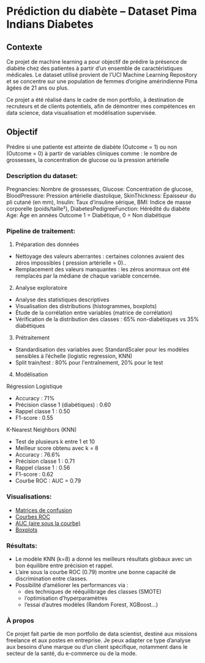 # Prédiction du diabète – Dataset Pima Indians Diabetes

## Contexte

Ce projet de machine learning a pour objectif de prédire la présence de diabète chez des patientes à partir d’un ensemble de caractéristiques médicales. Le dataset utilisé provient de l’UCI Machine Learning Repository
et se concentre sur une population de femmes d’origine amérindienne Pima âgées de 21 ans ou plus.

Ce projet a été réalisé dans le cadre de mon portfolio, à destination de recruteurs et de clients potentiels, afin de démontrer mes compétences en data science, data visualisation et modélisation supervisée.

## Objectif
Prédire si une patiente est atteinte de diabète (Outcome = 1) ou non (Outcome = 0) à partir de variables cliniques comme : le nombre de grossesses, la concentration de glucose ou la pression artérielle


### Description du dataset:

Pregnancies: Nombre de grossesses, Glucose: Concentration de glucose, BloodPressure: Pression artérielle diastolique, SkinThickness: Épaisseur du pli cutané (en mm), Insulin: Taux d’insuline sérique, BMI: Indice de masse corporelle (poids/taille²), DiabetesPedigreeFunction: Hérédité du diabète
Age: Âge en années
Outcome	1 = Diabétique, 0 = Non diabétique

### Pipeline de traitement:

1. Préparation des données
* Nettoyage des valeurs aberrantes : certaines colonnes avaient des zéros impossibles ( pression artérielle = 0)..
* Remplacement des valeurs manquantes : les zéros anormaux ont été remplacés par la médiane de chaque variable concernée.

2. Analyse exploratoire
* Analyse des statistiques descriptives
* Visualisation des distributions (histogrammes, boxplots)
* Étude de la corrélation entre variables (matrice de corrélation)
* Vérification de la distribution des classes : 65% non-diabétiques vs 35% diabétiques

3. Prétraitement
* Standardisation des variables avec StandardScaler pour les modèles sensibles à l’échelle (logistic regression, KNN)
* Split train/test : 80% pour l'entraînement, 20% pour le test

4. Modélisation

Régression Logistique
* Accuracy : 71%
* Précision classe 1 (diabétiques) : 0.60
* Rappel classe 1 : 0.50
* F1-score : 0.55

K-Nearest Neighbors (KNN)
* Test de plusieurs k entre 1 et 10
* Meilleur score obtenu avec k = 8
* Accuracy : 76.6%
* Précision classe 1 : 0.71
* Rappel classe 1 : 0.56
* F1-score : 0.62
* Courbe ROC : AUC = 0.79

### Visualisations:
* [Matrices de confusion](images)
* [Courbes ROC](images)
* [AUC (aire sous la courbe)](images)
* [Boxplots](images)

### Résultats:
* Le modèle KNN (k=8) a donné les meilleurs résultats globaux avec un bon équilibre entre précision et rappel.
* L’aire sous la courbe ROC (0.79) montre une bonne capacité de discrimination entre classes.
* Possibilité d’améliorer les performances via :
    * des techniques de rééquilibrage des classes (SMOTE)
    * l’optimisation d’hyperparamètres
    * l’essai d’autres modèles (Random Forest, XGBoost...)



### À propos
Ce projet fait partie de mon portfolio de data scientist, destiné aux missions freelance et aux postes en entreprise. Je peux adapter ce type d’analyse aux besoins d’une marque ou d’un client spécifique, notamment dans le secteur de la santé, du e-commerce ou de la mode.
